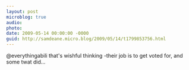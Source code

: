 ```yaml
---
layout: post
microblog: true
audio: 
photo: 
date: 2009-05-14 00:00:00 -0000
guid: http://samdeane.micro.blog/2009/05/14/t1799853756.html
---
```

@everythingabili that's wishful thinking -their job is to get voted for, and some twat did...
